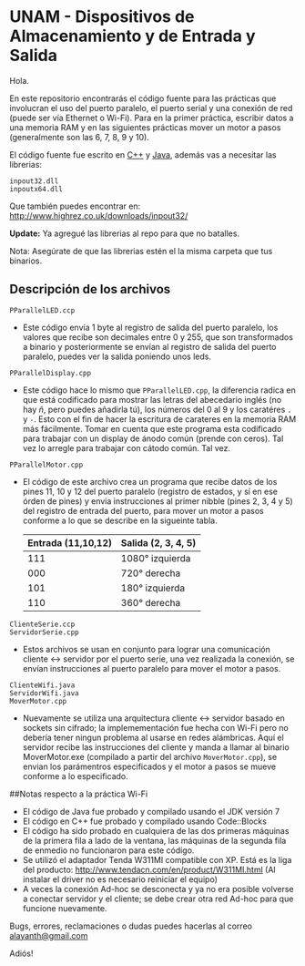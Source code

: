 # UNAM - Dispositivos de Almacenamiento y de Entrada y Salida
Hola.

En este repositorio encontrarás el código fuente para las prácticas que involucran el uso del puerto paralelo, el puerto serial y una conexión de red (puede ser vía Ethernet o Wi-Fi). Para en la primer práctica, escribir datos a una memoria RAM y en las siguientes prácticas mover un motor a pasos (generalmente son las 6, 7, 8, 9 y 10).

El código fuente fue escrito en [C++](http://www.cprogramming.com/) y [Java](https://docs.oracle.com/javase/8/docs/api/), además vas a necesitar las librerias:
```
inpout32.dll
inpoutx64.dll
```
Que también puedes encontrar en:
http://www.highrez.co.uk/downloads/inpout32/

**Update:** Ya agregué las librerias al repo para que no batalles.

Nota: Asegúrate de que las librerias estén el la misma carpeta que tus binarios.

Descripción de los archivos
---------------------------
  
  ```
  PParallelLED.ccp
  ```
  * Este código envía 1 byte al registro de salida del puerto paralelo, los valores que recibe son decimales entre 0 y 255, que son transformados a binario y posteriormente se envían al registro de salida del puerto paralelo, puedes ver la salida poniendo unos leds.
  
  ```  
  PParallelDisplay.cpp
  ```
  * Este código hace lo mismo que `PParallelLED.cpp`, la diferencia radica en que está codificado para mostrar las letras del abecedario inglés (no hay *ñ*, pero puedes añadirla tú), los números del 0 al 9 y los caratéres `.` y `-`. Esto con el fin de hacer la escritura de carateres en la memoria RAM más fácilmente. Tomar en cuenta que este programa esta codificado para trabajar con un display de ánodo común (prende con ceros). Tal vez lo arregle para trabajar con cátodo común. Tal vez.
  
  ```  
  PParallelMotor.cpp
  ```
  * El código de este archivo crea un programa que recibe datos de los pines 11, 10 y 12 del puerto paralelo (registro de estados, y sí en ese órden de pines) y envia instrucciones al primer nibble (pines 2, 3, 4 y 5) del registro de entrada del puerto, para mover un motor a pasos conforme a lo que se describe en la sigueinte tabla.

    | Entrada (11,10,12)  | Salida (2, 3, 4, 5) |
    | ------------------  | ------------------- |
    | 111                 | 1080° izquierda     |
    | 000                 | 720° derecha        |
    | 101                 | 180° izquierda      |
    | 110                 | 360° derecha        |
  
  ```
  ClienteSerie.ccp
  ServidorSerie.cpp
  ```
  * Estos archivos se usan en conjunto para lograr una comunicación cliente <-> servidor por el puerto serie, una vez realizada la conexión, se envían instrucciones al puerto paralelo para mover el motor a pasos.
  
  ```
  ClienteWifi.java
  ServidorWifi.java
  MoverMotor.cpp
  ```
  * Nuevamente se utiliza una arquitectura cliente <-> servidor basado en sockets sin cifrado; la implemementación fue hecha con Wi-Fi pero no debería tener ningun problema al usarse en redes alámbricas. Aquí el servidor recibe las instrucciones del cliente y manda a llamar al binario MoverMotor.exe (compilado a partir del archivo `MoverMotor.cpp`), se envian los parámentros especificados y el motor a pasos se mueve conforme a lo especificado.
  
##Notas respecto a la práctica Wi-Fi

  * El código de Java fue probado y compilado usando el JDK versión 7
  * El código en C++ fue probado y compilado usando Code::Blocks
  * El código ha sido probado en cualquiera de las dos primeras máquinas de la primera fila a lado de la ventana, las máquinas de la segunda fila de enmedio no funcionaron para este código.
  * Se utilizó el adaptador Tenda W311MI compatible con XP. Está es la liga del producto:  http://www.tendacn.com/en/product/W311MI.html (Al instalar el driver no es necesario reiniciar el equipo)
  * A veces la conexión Ad-hoc se desconecta y ya no era posible volverse a conectar servidor y el cliente; se debe crear otra red Ad-hoc para que funcione nuevamente.

Bugs, errores, reclamaciones o dudas puedes hacerlas al correo alayanth@gmail.com

Adiós!
